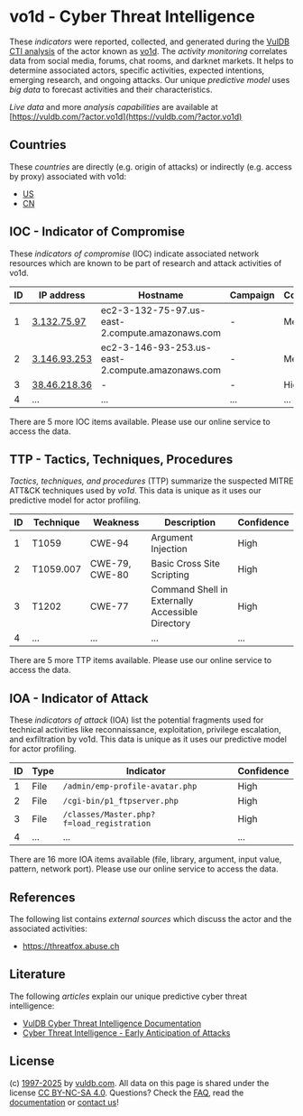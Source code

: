 # vo1d - Cyber Threat Intelligence

These _indicators_ were reported, collected, and generated during the [VulDB CTI analysis](https://vuldb.com/?kb.cti) of the actor known as [vo1d](https://vuldb.com/?actor.vo1d). The _activity monitoring_ correlates data from social media, forums, chat rooms, and darknet markets. It helps to determine associated actors, specific activities, expected intentions, emerging research, and ongoing attacks. Our unique _predictive model_ uses _big data_ to forecast activities and their characteristics.

_Live data_ and more _analysis capabilities_ are available at [https://vuldb.com/?actor.vo1d](https://vuldb.com/?actor.vo1d)

## Countries

These _countries_ are directly (e.g. origin of attacks) or indirectly (e.g. access by proxy) associated with vo1d:

* [US](https://vuldb.com/?country.us)
* [CN](https://vuldb.com/?country.cn)

## IOC - Indicator of Compromise

These _indicators of compromise_ (IOC) indicate associated network resources which are known to be part of research and attack activities of vo1d.

ID | IP address | Hostname | Campaign | Confidence
-- | ---------- | -------- | -------- | ----------
1 | [3.132.75.97](https://vuldb.com/?ip.3.132.75.97) | ec2-3-132-75-97.us-east-2.compute.amazonaws.com | - | Medium
2 | [3.146.93.253](https://vuldb.com/?ip.3.146.93.253) | ec2-3-146-93-253.us-east-2.compute.amazonaws.com | - | Medium
3 | [38.46.218.36](https://vuldb.com/?ip.38.46.218.36) | - | - | High
4 | ... | ... | ... | ...

There are 5 more IOC items available. Please use our online service to access the data.

## TTP - Tactics, Techniques, Procedures

_Tactics, techniques, and procedures_ (TTP) summarize the suspected MITRE ATT&CK techniques used by _vo1d_. This data is unique as it uses our predictive model for actor profiling.

ID | Technique | Weakness | Description | Confidence
-- | --------- | -------- | ----------- | ----------
1 | T1059 | CWE-94 | Argument Injection | High
2 | T1059.007 | CWE-79, CWE-80 | Basic Cross Site Scripting | High
3 | T1202 | CWE-77 | Command Shell in Externally Accessible Directory | High
4 | ... | ... | ... | ...

There are 5 more TTP items available. Please use our online service to access the data.

## IOA - Indicator of Attack

These _indicators of attack_ (IOA) list the potential fragments used for technical activities like reconnaissance, exploitation, privilege escalation, and exfiltration by vo1d. This data is unique as it uses our predictive model for actor profiling.

ID | Type | Indicator | Confidence
-- | ---- | --------- | ----------
1 | File | `/admin/emp-profile-avatar.php` | High
2 | File | `/cgi-bin/p1_ftpserver.php` | High
3 | File | `/classes/Master.php?f=load_registration` | High
4 | ... | ... | ...

There are 16 more IOA items available (file, library, argument, input value, pattern, network port). Please use our online service to access the data.

## References

The following list contains _external sources_ which discuss the actor and the associated activities:

* https://threatfox.abuse.ch

## Literature

The following _articles_ explain our unique predictive cyber threat intelligence:

* [VulDB Cyber Threat Intelligence Documentation](https://vuldb.com/?kb.cti)
* [Cyber Threat Intelligence - Early Anticipation of Attacks](https://www.scip.ch/en/?labs.20201022)

## License

(c) [1997-2025](https://vuldb.com/?kb.changelog) by [vuldb.com](https://vuldb.com/?kb.about). All data on this page is shared under the license [CC BY-NC-SA 4.0](https://creativecommons.org/licenses/by-nc-sa/4.0/). Questions? Check the [FAQ](https://vuldb.com/?kb.faq), read the [documentation](https://vuldb.com/?kb) or [contact us](https://vuldb.com/?contact)!
